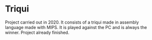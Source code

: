 # Triqui
Project carried out in 2020. It consists of a triqui made in assembly language made with MIPS. It is played against the PC and is always the winner.
Project already finished.
